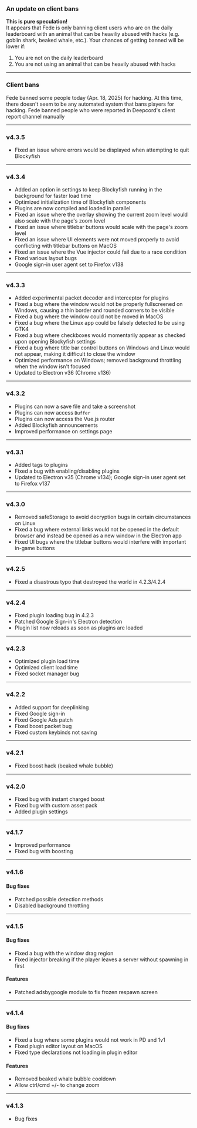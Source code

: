 ### An update on client bans

**This is pure speculation!**  
It appears that Fede is only banning client users who are on the daily leaderboard with an animal that can be heaviliy abused with hacks (e.g. goblin shark, beaked whale, etc.). Your chances of getting banned will be lower if:

1. You are not on the daily leaderboard
2. You are not using an animal that can be heavily abused with hacks

---

### Client bans

Fede banned some people today (Apr. 18, 2025) for hacking. At this time, there doesn't seem to be any automated system that bans players for hacking. Fede banned people who were reported in Deepcord's client report channel manually

---

### v4.3.5

- Fixed an issue where errors would be displayed when attempting to quit Blockyfish

---

### v4.3.4

- Added an option in settings to keep Blockyfish running in the background for faster load time
- Optimized initialization time of Blockyfish components
- Plugins are now compiled and loaded in parallel
- Fixed an issue where the overlay showing the current zoom level would also scale with the page's zoom level
- Fixed an issue where titlebar buttons would scale with the page's zoom level
- Fixed an issue where UI elements were not moved properly to avoid conflicting with titlebar buttons on MacOS
- Fixed an issue where the Vue injector could fail due to a race condition
- Fixed various layout bugs
- Google sign-in user agent set to Firefox v138

---

### v4.3.3

- Added experimental packet decoder and interceptor for plugins
- Fixed a bug where the window would not be properly fullscreened on Windows, causing a thin border and rounded corners to be visible
- Fixed a bug where the window could not be moved in MacOS
- Fixed a bug where the Linux app could be falsely detected to be using GTK4
- Fixed a bug where checkboxes would momentarily appear as checked upon opening Blockyfish settings
- Fixed a bug where title bar control buttons on Windows and Linux would not appear, making it difficult to close the window
- Optimized performance on Windows; removed background throttling when the window isn't focused
- Updated to Electron v36 (Chrome v136)

---

### v4.3.2

- Plugins can now a save file and take a screenshot
- Plugins can now access `Buffer`
- Plugins can now access the Vue.js router
- Added Blockyfish announcements
- Improved performance on settings page

---

### v4.3.1

- Added tags to plugins
- Fixed a bug with enabling/disabling plugins
- Updated to Electron v35 (Chrome v134); Google sign-in user agent set to Firefox v137

---

### v4.3.0

- Removed safeStorage to avoid decryption bugs in certain circumstances on Linux
- Fixed a bug where external links would not be opened in the default browser and instead be opened as a new window in the Electron app
- Fixed UI bugs where the titlebar buttons would interfere with important in-game buttons

---

### v4.2.5

- Fixed a disastrous typo that destroyed the world in 4.2.3/4.2.4

---

### v4.2.4

- Fixed plugin loading bug in 4.2.3
- Patched Google Sign-in's Electron detection
- Plugin list now reloads as soon as plugins are loaded

---

### v4.2.3

- Optimized plugin load time
- Optimized client load time
- Fixed socket manager bug

---

### v4.2.2

- Added support for deeplinking
- Fixed Google sign-in
- Fixed Google Ads patch
- Fixed boost packet bug
- Fixed custom keybinds not saving

---

### v4.2.1

- Fixed boost hack (beaked whale bubble)

---

### v4.2.0

- Fixed bug with instant charged boost
- Fixed bug with custom asset pack
- Added plugin settings

---

### v4.1.7

- Improved performance
- Fixed bug with boosting

---

### v4.1.6

#### Bug fixes

- Patched possible detection methods
- Disabled background throttling

---

### v4.1.5

#### Bug fixes

- Fixed a bug with the window drag region
- Fixed injector breaking if the player leaves a server without spawning in first

#### Features

- Patched adsbygoogle module to fix frozen respawn screen

---

### v4.1.4

#### Bug fixes

- Fixed a bug where some plugins would not work in PD and 1v1
- Fixed plugin editor layout on MacOS
- Fixed type declarations not loading in plugin editor

#### Features

- Removed beaked whale bubble cooldown
- Allow ctrl/cmd +/- to change zoom

---

### v4.1.3

- Bug fixes
